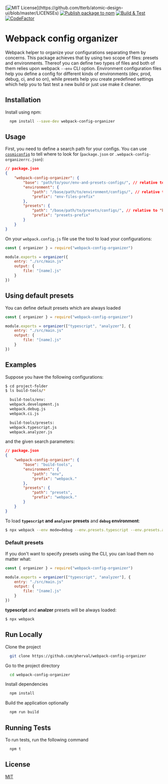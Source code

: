 [![MIT License](https://img.shields.io/apm/l/atomic-design-ui.svg?)](https://github.com/tterb/atomic-design-ui/blob/master/LICENSEs) [![Publish package to npm](https://github.com/pherval/webpack-config-organizer/actions/workflows/npm-publish.yml/badge.svg)](https://github.com/pherval/webpack-config-organizer/actions/workflows/npm-publish.yml) [![Build & Test](https://github.com/pherval/webpack-config-organizer/actions/workflows/build-test.yml/badge.svg)](https://github.com/pherval/webpack-config-organizer/actions/workflows/build-test.yml) [![CodeFactor](https://www.codefactor.io/repository/github/pherval/webpack-config-organizer/badge)](https://www.codefactor.io/repository/github/pherval/webpack-config-organizer)

# Webpack config organizer

Webpack helper to organize your configurations separating
them by concerns. This package achieves that by using two scope
of files: presets and environments. Thereof you can define two
types of files and both of them relies upon webpack `--env` CLI
option. Environment configuration files help you define a config
for different kinds of environments (dev, prod, debug, ci, and so on),
while presets help you create predefined settings which help you
to fast test a new build or just use make it cleaner.

## Installation

Install using npm:

```bash
  npm install --save-dev webpack-config-organizer
```

## Usage

First, you need to define a search path for your configs. You can use
[`cosmiconfig`](https://github.com/davidtheclark/cosmiconfig)
to tell where to look for (`package.json` or `.webpack-config-organizerrc.json`):

```json
// package.json
{
	"webpack-config-organizer": {
		"base": "path/to/your/env-and-presets-configs/", // relative to your project folder
		"environment": {
			"path": "/base/path/to/environment/configs/", // relative to "base"
			"prefix": "env-files-prefix"
		},
		"presets": {
			"path": "/base/path/to/presets/configs/", // relative to "base"
			"prefix": "presets-prefix"
		}
	}
}
```

On your `webpack.config.js` file use the tool to load your
configurations:

```javascript
const { organizer } = require("webpack-config-organizer")

module.exports = organizer({
    entry: "./src/main.js"
    output: {
        file: "[name].js"
    }
})
```

## Using default presets

You can define default presets which are always loaded

```javascript
const { organizer } = require("webpack-config-organizer")

module.exports = organizer(["typescript", "analyzer"], {
    entry: "./src/main.js"
    output: {
        file: "[name].js"
    }
})
```

## Examples

Suppose you have the following configurations:

```bash
$ cd project-folder
$ ls build-tools/*

  build-tools/env:
  webpack.development.js
  webpack.debug.js
  webpack.ci.js

  build-tools/presets:
  webpack.typescript.js
  webpack.analyzer.js
```

and the given search parameters:

```json
// package.json
{
	"webpack-config-organizer": {
		"base": "build-tools",
		"environment": {
			"path": "env",
			"prefix": "webpack."
		},
		"presets": {
			"path": "presets",
			"prefix": "webpack."
		}
	}
}
```

To load **`typescript` and `analyzer` presets** and **`debug` environment**:

```bash
$ npx webpack --env mode=debug --env.presets.typescript --env.presets.analyzer
```

### Default presets

If you don't want to specify presets using the CLI, you can load them
no matter what:

```javascript
const { organizer } = require("webpack-config-organizer")

module.exports = organizer(["typescript", "analyzer"], {
    entry: "./src/main.js"
    output: {
        file: "[name].js"
    }
})
```

**typescript** and **analzer** presets will be always loaded:

```bash
$ npx webpack
```

## Run Locally

Clone the project

```bash
  git clone https://github.com/pherval/webpack-config-organizer
```

Go to the project directory

```bash
  cd webpack-config-organizer
```

Install dependencies

```bash
  npm install
```

Build the application optionally

```bash
  npm run build
```

## Running Tests

To run tests, run the following command

```bash
  npm t
```

## License

[MIT](https://choosealicense.com/licenses/mit/)
